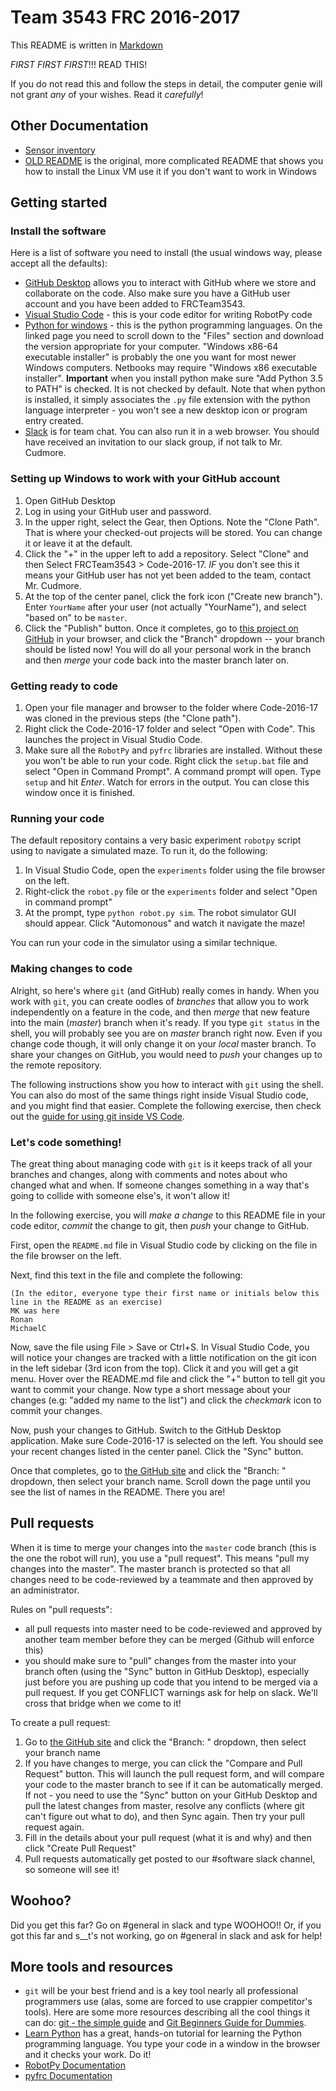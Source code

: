 # Team 3543 FRC 2016-2017

This README is written in [Markdown](https://daringfireball.net/projects/markdown/syntax)

*FIRST FIRST FIRST*!!!  READ THIS!

If you do not read this and follow the steps in detail, the computer genie will not grant *any* of your wishes.  Read it *carefully*!

## Other Documentation

* [Sensor inventory](sensor_inventory.md)
* [OLD README](OLD_README.md) is the original, more complicated README that shows you how to install the Linux VM use it if you don't want to work in Windows 

## Getting started

### Install the software 

Here is a list of software you need to install (the usual windows way, please accept all the defaults):

* [GitHub Desktop](https://desktop.github.com/) allows you to interact with GitHub where we store and collaborate on the code.  Also make sure you have a GitHub user account and you have been added to FRCTeam3543.
* [Visual Studio Code](https://code.visualstudio.com/download) - this is your code editor for writing RobotPy code
* [Python for windows](https://www.python.org/downloads/release/python-352/) - this is the python programming languages.  On the linked page you need to scroll down to the "Files" section and download the version appropriate for your computer.  "Windows x86-64 executable installer" is probably the one you want for most newer Windows computers.  Netbooks may require "Windows x86 executable installer".  **Important** when you install python make sure "Add Python 3.5 to PATH" is checked.  It is not checked by default.  Note that when python is installed, it simply associates the `.py` file extension with the python language interpreter - you won't see a new desktop icon or program entry created.
* [Slack](https://slack.com/downloads) is for team chat.  You can also run it in a web browser.  You should have received an invitation to our slack group, if not talk to Mr. Cudmore.

### Setting up Windows to work with your GitHub account

1.  Open GitHub Desktop
2.  Log in using your GitHub user and password.
3.  In the upper right, select the Gear, then Options.  Note the "Clone Path".  That is where your checked-out projects will be stored.  You can change it or leave it at the default.
4.  Click the "+" in the upper left to add a repository.  Select "Clone" and then Select FRCTeam3543 > Code-2016-17.  *IF* you don't see this it means your GitHub user has not yet been added to the team, contact Mr. Cudmore.
5.  At the top of the center panel, click the fork icon ("Create new branch").  Enter `YourName` after your user (not actually "YourName"), and select "based on" to be `master`.
6.  Click the "Publish" button.  Once it completes, go to [this project on GitHub](https://github.com/FRCTeam3543/Code-2016-17) in your browser, and click the "Branch" dropdown -- your branch should be listed now!  You will do all your personal work in the branch and then *merge* your code back into the master branch later on.

### Getting ready to code

1.  Open your file manager and browser to the folder where Code-2016-17 was cloned in the previous steps (the "Clone path").
1.  Right click the Code-2016-17 folder and select "Open with Code".  This launches the project in Visual Studio Code.
1.  Make sure all the `RobotPy` and `pyfrc` libraries are installed.  Without these you won't be able to run your code.  Right click the `setup.bat` file and select "Open in Command Prompt".  A command prompt will open.  Type `setup` and hit *Enter*.  Watch for errors in the output.  You can close this window once it is finished.

### Running your code

The default repository contains a very basic experiment `robotpy` script using to navigate a simulated maze.  To run it, do the following:

1.  In Visual Studio Code, open the `experiments` folder using the file browser on the left.
1.  Right-click the `robot.py` file or the `experiments` folder and select "Open in command prompt"
1.  At the prompt, type `python robot.py sim`.  The robot simulator GUI should appear.  Click "Automonous" and watch it navigate the maze!

You can run your code in the simulator using a similar technique.

### Making changes to code

Alright, so here's where `git` (and GitHub) really comes in handy.  When you work with `git`, you can create oodles of _branches_ that allow you to work independently on a feature in the code, and then _merge_ that new feature into the main (*master*) branch when it's ready.  If you type `git status` in the shell, you will probably see you are on *master* branch right now.  Even if you change code though, it will only change it on your _local_ master branch.  To share your changes on GitHub, you would need to _push_ your changes up to the remote repository.

The following instructions show you how to interact with `git` using the shell.  You can also do most of the same things right inside Visual Studio code, and you might find that easier.  Complete the following exercise, then check out the [guide for using git inside VS Code](https://code.visualstudio.com/Docs/editor/versioncontrol).

### Let's code something!

The great thing about managing code with `git` is it keeps track of all your branches and changes, along with comments and notes about who changed what and when.  If someone changes something in a way that's going to collide with someone else's, it won't allow it!

In the following exercise, you will *make a change* to this README file in your code editor, *commit* the change to git, then *push* your change to GitHub.

First, open the `README.md` file in Visual Studio code by clicking on the file in the file browser on the left.

Next, find this text in the file and complete the following: 

```
(In the editor, everyone type their first name or initials below this line in the README as an exercise)
MK was here 
Ronan
MichaelC
```

Now, save the file using File > Save or Ctrl+S.  In Visual Studio Code, you will notice your changes are tracked with a little notification on the git icon in the left sidebar (3rd icon from the top).  Click it and you will get a git menu.  Hover over the README.md file and click the "+" button to tell git you want to commit your change.  Now type a short message about your changes (e.g: "added my name to the list") and click the _checkmark_ icon to commit your changes.  

Now, push your changes to GitHub.  Switch to the GitHub Desktop application.  Make sure Code-2016-17 is selected on the left.  You should see your recent changes listed in the center panel.  Click the "Sync" button.  

Once that completes, go to [the GitHub site](https://github.com/FRCTeam3543/Code-2016-17) and click the "Branch: " dropdown, then select your branch name.  Scroll down the page until you see the list of names in the README.  There you are!

## Pull requests

When it is time to merge your changes into the `master` code branch (this is the one the robot will run), you use a "pull request".  This means "pull my changes into the master".  The master branch is protected so that all changes need to be code-reviewed by a teammate and then approved by an administrator.

Rules on "pull requests":

*  all pull requests into master need to be code-reviewed and approved by another team member before they can be merged (Github will enforce this)
*  you should make sure to "pull" changes from the master into your branch often (using the "Sync" button in GitHub Desktop), especially just before you are pushing up code that you intend to be merged via a pull request. If you get CONFLICT warnings ask for help on slack.  We'll cross that bridge when we come to it!

To create a pull request:

1.  Go to [the GitHub site](https://github.com/FRCTeam3543/Code-2016-17) and click the "Branch: " dropdown, then select your branch name
1.  If you have changes to merge, you can click the "Compare and Pull Request" button.  This will launch the pull request form, and will compare your code to the master branch to see if it can be automatically merged.  
  If not - you need to use the "Sync" button on your GitHub Desktop and pull the latest changes from master, resolve any conflicts (where git can't figure out what to do), and then Sync again.  Then try your pull request again.
1. Fill in the details about your pull request (what it is and why) and then click "Create Pull Request"  
1. Pull requests automatically get posted to our #software slack channel, so someone will see it!

## Woohoo?

Did you get this far?  Go on #general in slack and type WOOHOO!!  Or, if you got this far and s__t's not working, go on #general in slack and ask for help!

## More tools and resources

*  `git` will be your best friend and is a key tool nearly all professional programmers use (alas, some are forced to use crappier competitor's tools).  Here are some more resources describing all the cool things it can do: [git - the simple guide](http://rogerdudler.github.io/git-guide/) and [Git Beginners Guide for Dummies](https://backlogtool.com/git-guide/en/).
*  [Learn Python](http://www.learnpython.org/) has a great, hands-on tutorial for learning the Python programming language.  You type your code in a window in the browser and it checks your work.  Do it!
*  [RobotPy Documentation](https://robotpy.github.io/)
*  [pyfrc Documentation](http://pyfrc.readthedocs.io/en/stable/)
